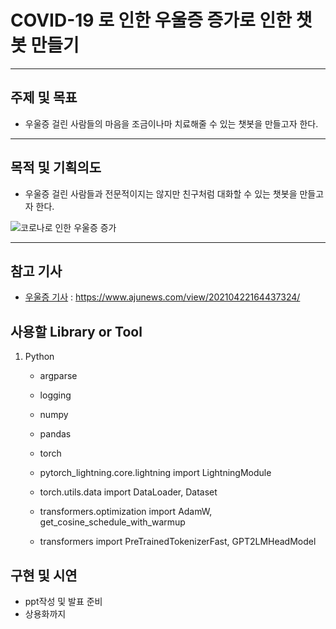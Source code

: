 # COVID-19 로 인한 우울증 증가로 인한 챗봇 만들기
---
## 주제 및 목표
* 우울증 걸린 사람들의 마음을 조금이나마 치료해줄 수 있는 챗봇을 만들고자 한다.
---
## 목적 및 기획의도
* 우울증 걸린 사람들과 전문적이지는 않지만  친구처럼 대화할 수 있는 챗봇을 만들고자 한다.

![코로나로 인한 우울증 증가](https://user-images.githubusercontent.com/98293593/180965965-ddf0593c-f9e0-41d7-a0b8-4ce173261e00.png)

---

## 참고 기사
* [우울증 기사](https://www.ajunews.com/view/20210422164437324) : <https://www.ajunews.com/view/20210422164437324/>

## 사용할 Library or Tool

1. Python
    - argparse
    - logging

    - numpy
    - pandas
    - torch
    - pytorch_lightning.core.lightning import LightningModule
    - torch.utils.data import DataLoader, Dataset
    - transformers.optimization import AdamW, get_cosine_schedule_with_warmup
    - transformers import PreTrainedTokenizerFast, GPT2LMHeadModel
  
## 구현 및 시연
- ppt작성 및 발표 준비
- 상용화까지 
